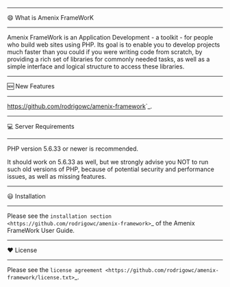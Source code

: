 **************************
:smile: What is Amenix FrameWorK 
**************************

Amenix FrameWork is an Application Development - a toolkit - for people
who build web sites using PHP. Its goal is to enable you to develop projects
much faster than you could if you were writing code from scratch, by providing
a rich set of libraries for commonly needed tasks, as well as a simple
interface and logical structure to access these libraries.


**************************
:new: New Features
**************************

<https://github.com/rodrigowc/amenix-framework>`_.

*******************
:computer: Server Requirements
*******************

PHP version 5.6.33 or newer is recommended.

It should work on 5.6.33 as well, but we strongly advise you NOT to run
such old versions of PHP, because of potential security and performance
issues, as well as missing features.

************
:smiley: Installation
************

Please see the `installation section <https://github.com/rodrigowc/amenix-framework>`_
of the Amenix FrameWork User Guide.

*******
:heart: License
*******

Please see the `license
agreement <https://github.com/rodrigowc/amenix-framework/license.txt>`_.
